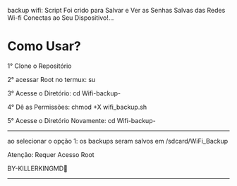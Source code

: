 backup wifi: Script Foi crido para Salvar e Ver as Senhas Salvas das Redes Wi-fi Conectas ao Seu Dispositivo!...



Como Usar?
==================

1° Clone o Repositório 

2° acessar Root no termux: su

3° Acesse o Diretório: cd Wifi-backup-

4° Dê as Permissões: chmod +X wifi_backup.sh

5° Acesse o Diretório Novamente: cd Wifi-backup-

____________________
ao selecionar o opção 1: os backups seram salvos em /sdcard/WiFi_Backup

Atenção: Requer Acesso Root

BY-KILLERKINGMD👑
_____________________________